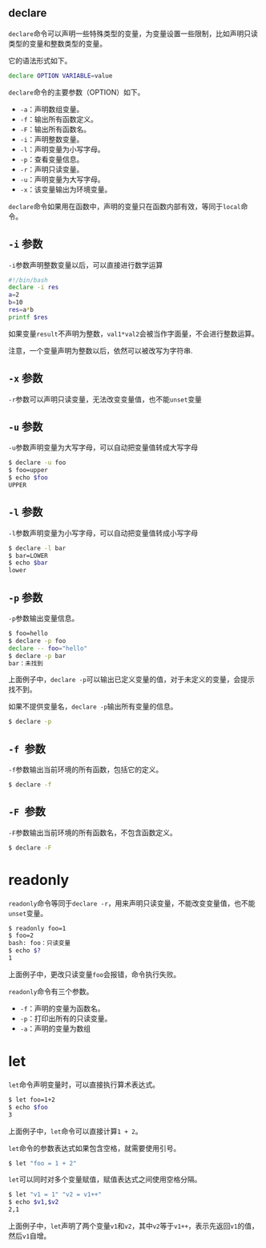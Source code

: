 ## declare

`declare`命令可以声明一些特殊类型的变量，为变量设置一些限制，比如声明只读类型的变量和整数类型的变量。

它的语法形式如下。

```BASH
declare OPTION VARIABLE=value
```

`declare`命令的主要参数（OPTION）如下。

- `-a`：声明数组变量。
- `-f`：输出所有函数定义。
- `-F`：输出所有函数名。
- `-i`：声明整数变量。
- `-l`：声明变量为小写字母。
- `-p`：查看变量信息。
- `-r`：声明只读变量。
- `-u`：声明变量为大写字母。
- `-x`：该变量输出为环境变量。

`declare`命令如果用在函数中，声明的变量只在函数内部有效，等同于`local`命令。

## `-i` 参数

`-i`参数声明整数变量以后，可以直接进行数学运算

```bash
#!/bin/bash
declare -i res
a=2
b=10
res=a*b
printf $res
```

如果变量`result`不声明为整数，`val1*val2`会被当作字面量，不会进行整数运算。

注意，一个变量声明为整数以后，依然可以被改写为字符串.

## `-x` 参数

`-r`参数可以声明只读变量，无法改变变量值，也不能`unset`变量

## `-u` 参数

`-u`参数声明变量为大写字母，可以自动把变量值转成大写字母

```bash
$ declare -u foo
$ foo=upper
$ echo $foo
UPPER
```

## `-l` 参数

`-l`参数声明变量为小写字母，可以自动把变量值转成小写字母

```bash
$ declare -l bar
$ bar=LOWER
$ echo $bar
lower
```

## `-p` 参数

`-p`参数输出变量信息。

```bash
$ foo=hello
$ declare -p foo
declare -- foo="hello"
$ declare -p bar
bar：未找到
```

上面例子中，`declare -p`可以输出已定义变量的值，对于未定义的变量，会提示找不到。

如果不提供变量名，`declare -p`输出所有变量的信息。

```bash
$ declare -p
```

## `-f `参数

`-f`参数输出当前环境的所有函数，包括它的定义。

```bash
$ declare -f
```

## `-F `参数

`-F`参数输出当前环境的所有函数名，不包含函数定义。

```bash
$ declare -F
```

# readonly

`readonly`命令等同于`declare -r`，用来声明只读变量，不能改变变量值，也不能`unset`变量。

```bash
$ readonly foo=1
$ foo=2
bash: foo：只读变量
$ echo $?
1
```

上面例子中，更改只读变量`foo`会报错，命令执行失败。

`readonly`命令有三个参数。

- `-f`：声明的变量为函数名。
- `-p`：打印出所有的只读变量。
- `-a`：声明的变量为数组

# let 

`let`命令声明变量时，可以直接执行算术表达式。

```bash
$ let foo=1+2
$ echo $foo
3
```

上面例子中，`let`命令可以直接计算`1 + 2`。

`let`命令的参数表达式如果包含空格，就需要使用引号。

```bash
$ let "foo = 1 + 2"
```

`let`可以同时对多个变量赋值，赋值表达式之间使用空格分隔。

```bash
$ let "v1 = 1" "v2 = v1++"
$ echo $v1,$v2
2,1
```

上面例子中，`let`声明了两个变量`v1`和`v2`，其中`v2`等于`v1++`，表示先返回`v1`的值，然后`v1`自增。


